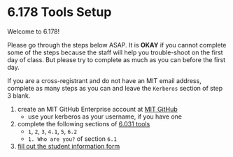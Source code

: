 # 6.178 Tools Setup

Welcome to 6.178!

Please go through the steps below ASAP. It is __OKAY__ if you cannot complete some of the steps because the staff will help you trouble-shoot on the first day of class. But please try to complete as much as you can before the first day.

If you are a cross-registrant and do not have an MIT email address, complete as many steps as you can and leave the `Kerberos` section of step 3 blank.

1. create an MIT GitHub Enterprise account at [MIT GitHub](https://github.mit.edu)
    - use your kerberos as your username, if you have one
1. complete the following sections of [6.031 tools](http://web.mit.edu/6.031/www/fa18/getting-started/)
    - `1`, `2`, `3`, `4.1`, `5`, `6.2`
    - `1. Who are you?` of section `6.1`
1. [fill out the student information form](https://goo.gl/forms/2k7TOeZ3Xfglt6vo2)

